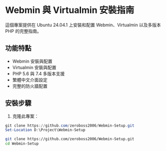 # Webmin 與 Virtualmin 安裝指南

這個專案提供在 Ubuntu 24.04.1 上安裝和配置 Webmin、Virtualmin 以及多版本 PHP 的完整指南。

## 功能特點

- Webmin 安裝與配置
- Virtualmin 安裝與配置
- PHP 5.6 與 7.4 多版本支援
- 繁體中文介面設定
- 完整的防火牆配置

## 安裝步驟

1. 克隆此專案：
```powershell
git clone https://github.com/zeroboss2006/Webmin-Setup.git
Set-Location D:\Project\Webmin-Setup
```
```bash
git clone https://github.com/zeroboss2006/Webmin-Setup.git
cd Webmin-Setup